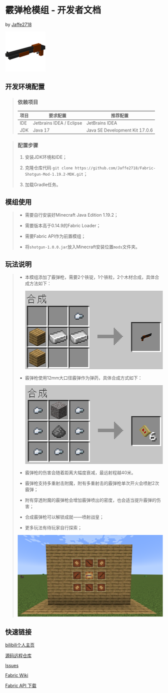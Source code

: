 # 霰弹枪模组 - 开发者文档

by [Jaffe2718](https://github.com/Jaffe2718/)

![image](gallery/icon.png)

## 开发环境配置

> ### 依赖项目
> 
> | 项目  | 要求配置                     | 推荐配置                           |
> | --- | ------------------------ | ------------------------------ |
> | IDE | Jetbrains IDEA / Eclipse | JetBrains IDEA                 |
> | JDK | Java 17                  | Java SE Development Kit 17.0.6 |

> ### 配置步骤
> 
> 1. 安装JDK环境和IDE；
> 
> 2. 克隆仓库代码 `git clone https://github.com/Jaffe2718/Fabric-Shotgun-Mod-1.19.2-MDK.git`；
> 
> 3. 加载Gradle任务。

## 模组使用

> - 需要自行安装好Minecraft Java Edition 1.19.2；
> 
> - 需要版本高于0.14.9的Fabric Loader；
> 
> - 需要Fabric API作为前置模组；
> 
> - 将`shotgun-1.0.0.jar`放入Minecraft安装位置`mods`文件夹。

## 玩法说明

> - 本模组添加了霰弹枪，需要2个铁锭，1个铁粒，2个木材合成，具体合成方法如下：
>   
>   ![image](gallery/recipe_shotgun.png)
> 
> - 霰弹枪使用12mm大口径霰弹作为弹药，具体合成方式如下：
>   
>   ![image](gallery/recipe_grapeshot.png)
> 
> - 霰弹枪的伤害会随着距离大幅度衰减，最远射程越40米。
> 
> - 霰弹枪支持多重射击附魔，附有多重射击的霰弹枪单次开火会喷射2次霰弹；
> 
> - 附有穿透附魔的霰弹枪会增加霰弹喷出的密度，也会适当提升霰弹的伤害；
> 
> - 合成霰弹枪可以解锁成就——喷射战皇；
> 
> - 更多玩法有待玩家自行探索；
> 
> ![image](gallery/show.png)

## 快速链接

[bilibili个人主页](https://space.bilibili.com/1671742926)

[源码远程仓库](https://github.com/Jaffe2718/Fabric-Shotgun-Mod-1.19.2-MDK)

[Issues](https://github.com/Jaffe2718/Fabric-Shotgun-Mod-1.19.2-MDK/issues)

[Fabric Wiki](https://fabricmc.net/wiki/doku.php)

[Fabric API 下载](https://www.mcmod.cn/class/3124.html)
